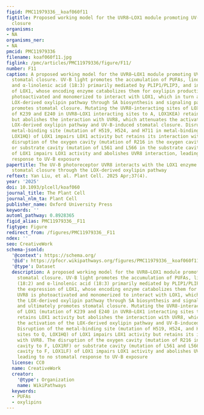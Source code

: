 ```yaml
---
figid: PMC11979336__koaf060f11
figtitle: Proposed working model for the UVR8–LOX1 module promoting UV-B-induced stomatal
  closure
organisms:
- NA
organisms_ner:
- NA
pmcid: PMC11979336
filename: koaf060f11.jpg
figlink: /pmc/articles/PMC11979336/figure/F11/
number: F11
caption: A proposed working model for the UVR8–LOX1 module promoting UV-B-induced
  stomatal closure. UV-B light promotes the accumulation of PUFAs, linoleic acid (18:2)
  and α-linolenic acid (18:3) primarily mediated by PLIP1/PLIP3, and induces the expression
  of LOX1, whose encoding enzyme catabolizes them for oxylipin production. UVR8 is
  photoactivated and monomerized to interact with LOX1, which in turn activates the
  LOX-derived oxylipin pathway through SA biosynthesis and signaling pathway and ultimately
  promotes stomatal closure. Mutating the UVR8-interacting sites of LOX1 (mutation
  of K239 and E240 in UVR8–LOX1 interacting sites to A, LOX1KEA) retains LOX1 activity
  but abolishes the interaction with UVR8, which attenuates the activation of the
  LOX-derived oxylipin pathway and UV-B-induced stomatal closure. Disruption of the
  metal-binding site (mutation of H519, H524, and H711 in metal-binding sites to Q,
  LOX1HQ) of LOX1 impairs LOX1 activity but retains its interaction with UVR8. The
  disruption of the oxygen cavity (mutation of R216 in the oxygen cavity to F, LOX1RF)
  or substrate cavity (mutation of L561 and L566 in the substrate cavity to F, LOX1LF)
  of LOX1 impairs LOX1 activity and abolishes UVR8 interaction, leading to no stomatal
  response to UV-B exposure
papertitle: The UV-B photoreceptor UVR8 interacts with the LOX1 enzyme to promote
  stomatal closure through the LOX-derived oxylipin pathway
reftext: Yan Liu, et al. Plant Cell. 2025 Apr;37(4).
year: '2025'
doi: 10.1093/plcell/koaf060
journal_title: The Plant Cell
journal_nlm_ta: Plant Cell
publisher_name: Oxford University Press
keywords: ''
automl_pathway: 0.8928365
figid_alias: PMC11979336__F11
figtype: Figure
redirect_from: /figures/PMC11979336__F11
ndex: ''
seo: CreativeWork
schema-jsonld:
  '@context': https://schema.org/
  '@id': https://pfocr.wikipathways.org/figures/PMC11979336__koaf060f11.html
  '@type': Dataset
  description: A proposed working model for the UVR8–LOX1 module promoting UV-B-induced
    stomatal closure. UV-B light promotes the accumulation of PUFAs, linoleic acid
    (18:2) and α-linolenic acid (18:3) primarily mediated by PLIP1/PLIP3, and induces
    the expression of LOX1, whose encoding enzyme catabolizes them for oxylipin production.
    UVR8 is photoactivated and monomerized to interact with LOX1, which in turn activates
    the LOX-derived oxylipin pathway through SA biosynthesis and signaling pathway
    and ultimately promotes stomatal closure. Mutating the UVR8-interacting sites
    of LOX1 (mutation of K239 and E240 in UVR8–LOX1 interacting sites to A, LOX1KEA)
    retains LOX1 activity but abolishes the interaction with UVR8, which attenuates
    the activation of the LOX-derived oxylipin pathway and UV-B-induced stomatal closure.
    Disruption of the metal-binding site (mutation of H519, H524, and H711 in metal-binding
    sites to Q, LOX1HQ) of LOX1 impairs LOX1 activity but retains its interaction
    with UVR8. The disruption of the oxygen cavity (mutation of R216 in the oxygen
    cavity to F, LOX1RF) or substrate cavity (mutation of L561 and L566 in the substrate
    cavity to F, LOX1LF) of LOX1 impairs LOX1 activity and abolishes UVR8 interaction,
    leading to no stomatal response to UV-B exposure
  license: CC0
  name: CreativeWork
  creator:
    '@type': Organization
    name: WikiPathways
  keywords:
  - PUFAs
  - oxylipins
---
```

